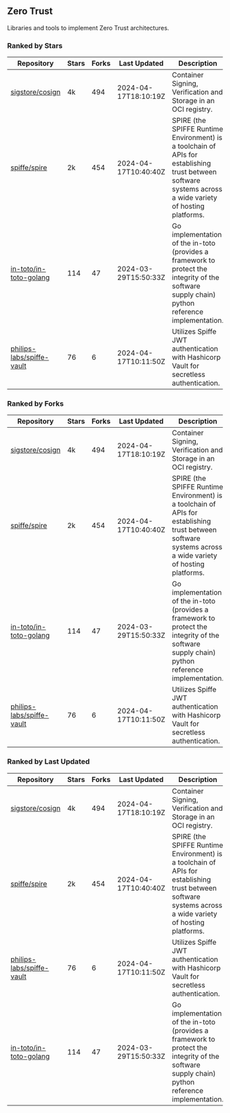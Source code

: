 ## Zero Trust

Libraries and tools to implement Zero Trust architectures.

### Ranked by Stars

| Repository | Stars | Forks | Last Updated | Description | 
|------------|-------|-------|--------------|-------------|
| [sigstore/cosign](https://github.com/sigstore/cosign) | 4k | 494 | 2024-04-17T18:10:19Z |  Container Signing, Verification and Storage in an OCI registry. |
| [spiffe/spire](https://github.com/spiffe/spire) | 2k | 454 | 2024-04-17T10:40:40Z |  SPIRE (the SPIFFE Runtime Environment) is a toolchain of APIs for establishing trust between software systems across a wide variety of hosting platforms. |
| [in-toto/in-toto-golang](https://github.com/in-toto/in-toto-golang) | 114 | 47 | 2024-03-29T15:50:33Z |  Go implementation of the in-toto (provides a framework to protect the integrity of the software supply chain) python reference implementation. |
| [philips-labs/spiffe-vault](https://github.com/philips-labs/spiffe-vault) | 76 | 6 | 2024-04-17T10:11:50Z |  Utilizes Spiffe JWT authentication with Hashicorp Vault for secretless authentication. |

### Ranked by Forks

| Repository | Stars | Forks | Last Updated | Description | 
|------------|-------|-------|--------------|-------------|
| [sigstore/cosign](https://github.com/sigstore/cosign) | 4k | 494 | 2024-04-17T18:10:19Z |  Container Signing, Verification and Storage in an OCI registry. |
| [spiffe/spire](https://github.com/spiffe/spire) | 2k | 454 | 2024-04-17T10:40:40Z |  SPIRE (the SPIFFE Runtime Environment) is a toolchain of APIs for establishing trust between software systems across a wide variety of hosting platforms. |
| [in-toto/in-toto-golang](https://github.com/in-toto/in-toto-golang) | 114 | 47 | 2024-03-29T15:50:33Z |  Go implementation of the in-toto (provides a framework to protect the integrity of the software supply chain) python reference implementation. |
| [philips-labs/spiffe-vault](https://github.com/philips-labs/spiffe-vault) | 76 | 6 | 2024-04-17T10:11:50Z |  Utilizes Spiffe JWT authentication with Hashicorp Vault for secretless authentication. |

### Ranked by Last Updated

| Repository | Stars | Forks | Last Updated | Description | 
|------------|-------|-------|--------------|-------------|
| [sigstore/cosign](https://github.com/sigstore/cosign) | 4k | 494 | 2024-04-17T18:10:19Z |  Container Signing, Verification and Storage in an OCI registry. |
| [spiffe/spire](https://github.com/spiffe/spire) | 2k | 454 | 2024-04-17T10:40:40Z |  SPIRE (the SPIFFE Runtime Environment) is a toolchain of APIs for establishing trust between software systems across a wide variety of hosting platforms. |
| [philips-labs/spiffe-vault](https://github.com/philips-labs/spiffe-vault) | 76 | 6 | 2024-04-17T10:11:50Z |  Utilizes Spiffe JWT authentication with Hashicorp Vault for secretless authentication. |
| [in-toto/in-toto-golang](https://github.com/in-toto/in-toto-golang) | 114 | 47 | 2024-03-29T15:50:33Z |  Go implementation of the in-toto (provides a framework to protect the integrity of the software supply chain) python reference implementation. |

